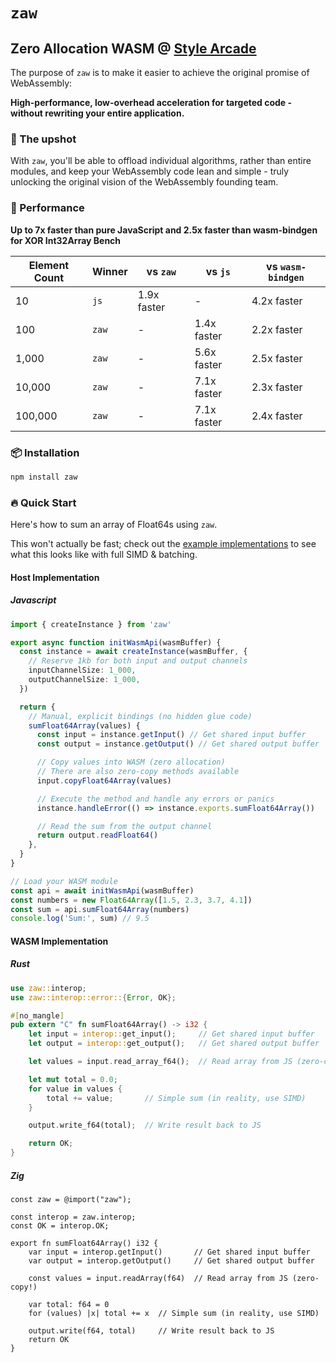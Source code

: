 # `zaw`

## Zero Allocation WASM @ <a href="https://stylearcade.com" target="_blank">Style Arcade</a>

The purpose of `zaw` is to make it easier to achieve the original promise of WebAssembly:

**High-performance, low-overhead acceleration for targeted code - without rewriting your entire application.**

### 🎯 The upshot

With `zaw`, you'll be able to offload individual algorithms, rather than entire modules, and keep your WebAssembly code lean and simple - truly unlocking the original vision of the WebAssembly founding team.

### 🚀 Performance

**Up to 7x faster than pure JavaScript and 2.5x faster than wasm-bindgen for XOR Int32Array Bench**

| Element Count | Winner | vs `zaw`    | vs `js`     | vs `wasm-bindgen` |
| ------------- | ------ | ----------- | ----------- | ----------------- |
| 10            | `js`   | 1.9x faster | -           | 4.2x faster       |
| 100           | `zaw`  | -           | 1.4x faster | 2.2x faster       |
| 1,000         | `zaw`  | -           | 5.6x faster | 2.5x faster       |
| 10,000        | `zaw`  | -           | 7.1x faster | 2.3x faster       |
| 100,000       | `zaw`  | -           | 7.1x faster | 2.4x faster       |

### 📦 Installation

```bash
npm install zaw
```

### 🔥 Quick Start

Here's how to sum an array of Float64s using `zaw`.

This won't actually be fast; check out the [example implementations](https://github.com/stylearcade/zaw/examples) to see what this looks like with full SIMD & batching.

#### Host Implementation

##### Javascript

```typescript
import { createInstance } from 'zaw'

export async function initWasmApi(wasmBuffer) {
  const instance = await createInstance(wasmBuffer, {
    // Reserve 1kb for both input and output channels
    inputChannelSize: 1_000,
    outputChannelSize: 1_000,
  })

  return {
    // Manual, explicit bindings (no hidden glue code)
    sumFloat64Array(values) {
      const input = instance.getInput() // Get shared input buffer
      const output = instance.getOutput() // Get shared output buffer

      // Copy values into WASM (zero allocation)
      // There are also zero-copy methods available
      input.copyFloat64Array(values)

      // Execute the method and handle any errors or panics
      instance.handleError(() => instance.exports.sumFloat64Array())

      // Read the sum from the output channel
      return output.readFloat64()
    },
  }
}

// Load your WASM module
const api = await initWasmApi(wasmBuffer)
const numbers = new Float64Array([1.5, 2.3, 3.7, 4.1])
const sum = api.sumFloat64Array(numbers)
console.log('Sum:', sum) // 9.5
```

#### WASM Implementation

##### Rust

```rust
use zaw::interop;
use zaw::interop::error::{Error, OK};

#[no_mangle]
pub extern "C" fn sumFloat64Array() -> i32 {
    let input = interop::get_input();     // Get shared input buffer
    let output = interop::get_output();   // Get shared output buffer

    let values = input.read_array_f64();  // Read array from JS (zero-copy!)

    let mut total = 0.0;
    for value in values {
        total += value;       // Simple sum (in reality, use SIMD)
    }

    output.write_f64(total);  // Write result back to JS

    return OK;
}
```

##### Zig

```zig
const zaw = @import("zaw");

const interop = zaw.interop;
const OK = interop.OK;

export fn sumFloat64Array() i32 {
    var input = interop.getInput()       // Get shared input buffer
    var output = interop.getOutput()     // Get shared output buffer

    const values = input.readArray(f64)  // Read array from JS (zero-copy!)

    var total: f64 = 0
    for (values) |x| total += x  // Simple sum (in reality, use SIMD)

    output.write(f64, total)     // Write result back to JS
    return OK
}
```
